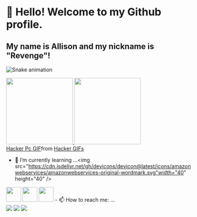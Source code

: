 # 👋 Hello! Welcome to my Github profile.
## My name is Allison and my nickname is "Revenge"!

<!--
**1Revxnge/1Revxnge** is a ✨ _special_ ✨ repository because its `README.md` (this file) appears on your GitHub profile.

Here are some ideas to get you started:

- 🔭 I’m currently working on ... Prefeitura Mogi das Cruzes

- 👯 I’m looking to collaborate on ...
- 🤔 I’m looking for help with ...
- 💬 Ask me about ... C#

- 😄 Pronouns: ...
- ⚡ Fun fact: ... I hate Java

-->

![Snake animation](https://github.com/1Revxnge/1Revxnge/blob/output/github-contribution-grid-snake.svg)
<div>
<a href="https://github.com/1Revxnge">
<img loading="lazy" height="180em" src="https://github-readme-stats.vercel.app/api/top-langs/?username=1Revxnge&layout=compact&langs_count=7&theme=dracula"/>
<img loading="lazy" height="180em" src="https://github-readme-stats.vercel.app/api?username=1Revxnge&show_icons=true&theme=dracula&include_all_commits=true&count_private=true"/>
<div class="tenor-gif-embed" data-postid="16730883" data-share-method="host" data-aspect-ratio="1.0596" data-width="100%"><a href="https://tenor.com/view/hacker-pc-meme-matrix-codes-gif-16730883">Hacker Pc GIF</a>from <a href="https://tenor.com/search/hacker-gifs">Hacker GIFs</a></div> <script type="text/javascript" async src="https://tenor.com/embed.js"></script>
</div>
  
- 🌱 I’m currently learning ...<img src="https://cdn.jsdelivr.net/gh/devicons/devicon@latest/icons/amazonwebservices/amazonwebservices-original-wordmark.svg"width="40" height="40" />
<img loading="lazy" src="https://cdn.jsdelivr.net/gh/devicons/devicon/icons/linux/linux-original.svg" width="40" height="40"/> 
<img src="https://cdn.jsdelivr.net/gh/devicons/devicon@latest/icons/github/github-original-wordmark.svg" width="40" height="40"/> 
<img src="https://cdn.jsdelivr.net/gh/devicons/devicon@latest/icons/azure/azure-original-wordmark.svg"width="40" height="40" />
- 📫 How to reach me: ... <div>
<a href="https://instagram.com/https://www.instagram.com/_allison.lima17/#" target="_blank"><img loading="lazy" src="https://img.shields.io/badge/-Instagram-%23E4405F?style=for-the-badge&logo=instagram&logoColor=white" target="_blank"></a>
<a href = "mailto:Allison.lima.al@gmail.com"><img loading="lazy" src="https://img.shields.io/badge/Gmail-D14836?style=for-the-badge&logo=gmail&logoColor=white" target="_blank"></a>
<a href="https://www.linkedin.com/in/https://www.linkedin.com/in/allison-lima-624972212/" target="_blank"><img loading="lazy" src="https://img.shields.io/badge/-LinkedIn-%230077B5?style=for-the-badge&logo=linkedin&logoColor=white" target="_blank"></a>   
</div>




